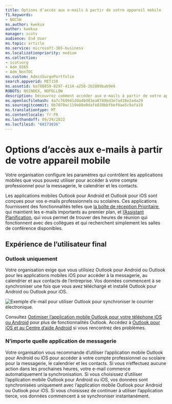 ```yaml
---
title: Options d’accès aux e-mails à partir de votre appareil mobile
f1.keywords:
- NOCSH
ms.author: kwekua
author: kwekua
manager: scotv
audience: End User
ms.topic: article
ms.service: microsoft-365-business
ms.localizationpriority: medium
ms.collection:
- scotvorg
- Adm_O365
- Adm_NonTOC
ms.custom: AdminSurgePortfolio
search.appverid: MET150
ms.assetid: ba780859-0297-4114-a258-2b2809bab9e6
ROBOTS: NOINDEX, NOFOLLOW
description: Découvrez comment accéder aux e-mails à partir de votre appareil mobile.
ms.openlocfilehash: 4a7c760941dda48d83ea8789bd3e7ad10e2a4a29
ms.sourcegitcommit: 0b7070ec119e00e0dafe030bbfbef0ae5c9afa19
ms.translationtype: MT
ms.contentlocale: fr-FR
ms.lasthandoff: 09/29/2022
ms.locfileid: "68173036"
---
```

# <a name="options-for-accessing-email-from-your-mobile-device"></a>Options d’accès aux e-mails à partir de votre appareil mobile

Votre organisation configure les paramètres qui contrôlent les applications mobiles que vous pouvez utiliser pour accéder à votre compte professionnel pour la messagerie, le calendrier et les contacts.

Les applications mobiles Outlook pour Android et Outlook pour iOS sont conçues pour vos e-mails professionnels ou scolaires. Ces applications fournissent des fonctionnalités telles que [la boîte de réception Prioritaire](https://support.microsoft.com/office/f445ad7f-02f4-4294-a82e-71d8964e3978), qui maintient les e-mails importants au premier plan, et [l’Assistant Planification](https://support.microsoft.com/office/scheduling-made-easy-in-outlook-mobile-11c5bee5-d78a-4a2b-80c2-2b386ddb4470), qui vous permet de trouver des heures de réunion qui fonctionnent avec des collègues et qui recherchent simplement les salles de conférence disponibles.
  
## <a name="end-user-experience"></a>Expérience de l’utilisateur final

### <a name="outlook-only"></a>Outlook uniquement

Votre organisation exige que vous utilisiez Outlook pour Android ou Outlook pour les applications mobiles iOS pour accéder à la messagerie, au calendrier et aux contacts de l’entreprise. Vos données commencent à se synchroniser une fois que vous avez téléchargé et installé Outlook pour Android ou Outlook pour iOS.

![Exemple d’e-mail pour utiliser Outlook pour synchroniser le courrier électronique.](../../media/798d942a-4181-4dcb-8039-cd9f2edd9723.png)

Consultez [Optimiser l’application mobile Outlook pour votre téléphone iOS ou Android](https://support.microsoft.com/office/de075b19-b73c-4d8a-841b-459982c7e890) pour plus de fonctionnalités Outlook. Accédez à [Outlook pour iOS et au Centre d’aide Android](https://support.microsoft.com/office/cd84214e-a5ac-4e95-9ea3-e07f78d0cde6) si vous rencontrez des problèmes.

### <a name="any-email-app"></a>N’importe quelle application de messagerie

Votre organisation vous recommande d’utiliser l’application mobile Outlook pour Android ou iOS pour accéder à votre compte professionnel ou scolaire pour la messagerie, le calendrier et les contacts. Si vous n’effectuez aucune action dans les prochaines heures, votre e-mail commence automatiquement la synchronisation. Si vous choisissez d’utiliser l’application mobile Outlook pour Android ou iOS, vos données sont synchronisées uniquement avec l’application mobile Outlook pour Android ou Outlook pour iOS. Si vous choisissez de continuer à utiliser l’application tierce, vos données commencent à se synchroniser instantanément.